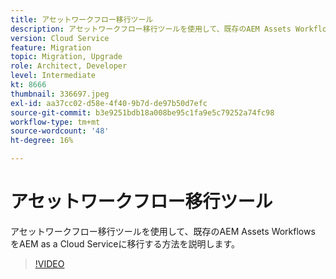 ```yaml
---
title: アセットワークフロー移行ツール
description: アセットワークフロー移行ツールを使用して、既存のAEM Assets Workflows をAEM as a Cloud Serviceに移行する方法を説明します。
version: Cloud Service
feature: Migration
topic: Migration, Upgrade
role: Architect, Developer
level: Intermediate
kt: 8666
thumbnail: 336697.jpeg
exl-id: aa37cc02-d58e-4f40-9b7d-de97b50d7efc
source-git-commit: b3e9251bdb18a008be95c1fa9e5c79252a74fc98
workflow-type: tm+mt
source-wordcount: '48'
ht-degree: 16%

---
```


# アセットワークフロー移行ツール

アセットワークフロー移行ツールを使用して、既存のAEM Assets Workflows をAEM as a Cloud Serviceに移行する方法を説明します。

>[!VIDEO](https://video.tv.adobe.com/v/336697?quality=12&learn=on)

